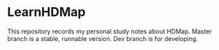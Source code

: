 # LearnHDMap
This repository records my personal study notes about HDMap.
Master branch is a stable, runnable version. Dev branch is for developing.






